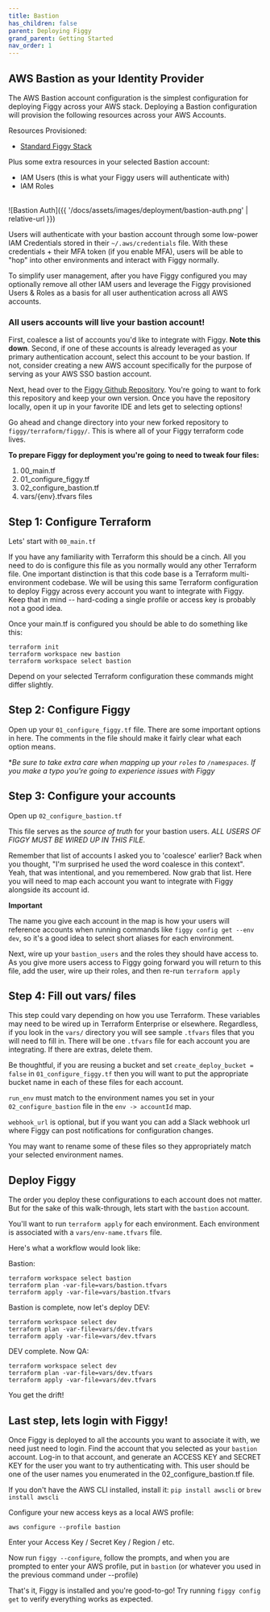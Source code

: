 ```yaml
---
title: Bastion
has_children: false
parent: Deploying Figgy
grand_parent: Getting Started
nav_order: 1
---
```


## AWS Bastion as your Identity Provider

The AWS Bastion account configuration is the simplest configuration for deploying Figgy across your AWS stack. Deploying
a Bastion configuration will provision the following resources across your AWS Accounts.

Resources Provisioned:
- [Standard Figgy Stack](/docs/getting-started/figgy-footprint.html)

Plus some extra resources in your selected Bastion account:
- IAM Users (this is what your Figgy users will authenticate with)
- IAM Roles

<br/>![Bastion Auth]({{ '/docs/assets/images/deployment/bastion-auth.png' | relative-url }})<br/>


Users will authenticate with your bastion account through some low-power IAM Credentials stored in their `~/.aws/credentials` file.
With these credentials + their MFA token (if you enable MFA), users will be able to "hop" into other environments and
interact with Figgy normally.

To simplify user management, after you have Figgy configured you may optionally remove all other IAM users and 
leverage the Figgy provisioned Users & Roles as a basis for all user authentication across all AWS accounts.

### All users accounts will live your bastion account!
First, coalesce a list of accounts you'd like to integrate with Figgy. **Note this down**. Second, if one of these accounts is
already leveraged as your primary authentication account, select this account to be your bastion. If not, consider 
creating a new AWS account specifically for the purpose of serving as your AWS SSO bastion account. 

Next, head over to the <a href="https://github.com/figtools/figgy/tree/master" target="_blank">Figgy Github Repository</a>. 
You're going to want to fork this repository and keep your own version. Once you have the repository locally, open
it up in your favorite IDE and lets get to selecting options!

Go ahead and change directory into your new forked repository to  `figgy/terraform/figgy/`. This is where all of your Figgy terraform
code lives.

**To prepare Figgy for deployment you're going to need to tweak four files:**

1. 00_main.tf
1. 01_configure_figgy.tf
1. 02_configure_bastion.tf
1. vars/{env}.tfvars files


## Step 1: Configure Terraform
Lets' start with `00_main.tf`

If you have any familiarity with Terraform this should be a cinch. All you need to do is configure this file 
as you normally would any other Terraform file. One important distinction is that this code base is a Terraform 
multi-environment codebase. We will be using this same Terraform configuration to deploy Figgy across
every account you want to integrate with Figgy. Keep that in mind -- hard-coding a single profile or access key is
probably not a good idea.

Once your main.tf is configured you should be able to do something like this:
```
terraform init
terraform workspace new bastion
terraform workspace select bastion
``` 
Depend on your selected Terraform configuration these commands might differ slightly.

## Step 2: Configure Figgy
Open up your `01_configure_figgy.tf` file. There are some important options in here. The comments in the file
should make it fairly clear what each option means.

**Be sure to take extra care when mapping up your `roles` to `/namespaces`. If you make a typo you're going to experience
issues with Figgy*


## Step 3: Configure your accounts
Open up `02_configure_bastion.tf`

This file serves as the _source of truth_ for your bastion users. *ALL USERS OF FIGGY MUST BE WIRED UP IN THIS FILE.*

Remember that list of accounts I asked you to 'coalesce' earlier? Back when you thought, 
"I'm surprised he used the word coalesce in this context". Yeah, that was intentional, and you remembered. Now grab that list.
Here you will need to map each account you want to integrate with Figgy alongside its account id.

**Important**

The name you give each account in the map is how your users will reference accounts when running commands like 
`figgy config get --env dev`, so it's a good idea to select short aliases for each environment. 

Next, wire up your `bastion_users` and the roles they should have access to. As you give more users access to Figgy going forward 
you will return to this file, add the user, wire up their roles, and then re-run `terraform apply`

## Step 4: Fill out vars/ files
This step could vary depending on how you use Terraform. These variables may need to be wired up in Terraform Enterprise or elsewhere.
Regardless, if you look in the `vars/` directory you will see sample `.tfvars` files that you will need to fill in. There
will be one `.tfvars` file for each account you are integrating. If there are extras, delete them.

Be thoughtful, if you are reusing a bucket and set `create_deploy_bucket = false` in `01_configure_figgy.tf` then you will
want to put the appropriate bucket name in each of these files for each account.

`run_env` must match to the environment names you set in your `02_configure_bastion` file in the `env -> accountId` map.

`webhook_url` is optional, but if you want you can add a Slack webhook url where Figgy can post notifications for configuration changes.

You may want to rename some of these files so they appropriately match your selected environment names.

## Deploy Figgy
The order you deploy these configurations to each account does not matter. But for the sake of this walk-through, lets start
with the `bastion` account.

You'll want to run `terraform apply` for each environment. Each environment is associated with a `vars/env-name.tfvars` file. 

Here's what a workflow would look like:

Bastion:
```
terraform workspace select bastion
terraform plan -var-file=vars/bastion.tfvars
terraform apply -var-file=vars/bastion.tfvars
```

Bastion is complete, now let's deploy DEV:

```
terraform workspace select dev
terraform plan -var-file=vars/dev.tfvars
terraform apply -var-file=vars/dev.tfvars
```

DEV complete. Now QA:

```
terraform workspace select dev
terraform plan -var-file=vars/dev.tfvars
terraform apply -var-file=vars/dev.tfvars
```

You get the drift!

## Last step, lets login with Figgy!

Once Figgy is deployed to all the accounts you want to associate it with, we need just need to login. Find the account
that you selected as your `bastion` account. Log-in to that account, and generate an ACCESS KEY and SECRET KEY for
the user you want to try authenticating with. This user should be one of the user names you enumerated in the 
02_configure_bastion.tf file.

If you don't have the AWS CLI installed, install it: `pip install awscli` or `brew install awscli`

Configure your new access keys as a local AWS profile:

    aws configure --profile bastion
    
Enter your Access Key / Secret Key / Region / etc.

Now run `figgy --configure`, follow the prompts, and when you are prompted to enter your AWS profile, put in `bastion`
(or whatever you used in the previous command under --profile)

That's it, Figgy is installed and you're good-to-go! Try running `figgy config get` to verify everything works as expected.